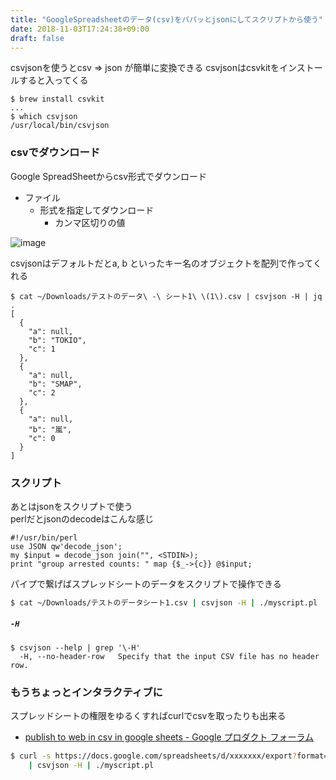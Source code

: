```yaml
---
title: "GoogleSpreadsheetのデータ(csv)をパパッとjsonにしてスクリプトから使う"
date: 2018-11-03T17:24:38+09:00
draft: false
---
```



csvjsonを使うとcsv => json が簡単に変換できる
csvjsonはcsvkitをインストールすると入ってくる

```console
$ brew install csvkit
...
$ which csvjson
/usr/local/bin/csvjson
```

### csvでダウンロード

Google SpreadSheetからcsv形式でダウンロード

- ファイル
    - 形式を指定してダウンロード
        - カンマ区切りの値

![image](https://user-images.githubusercontent.com/5309672/47705130-f7fc0b80-dc68-11e8-90c9-1a92ea1b3a1f.png)

csvjsonはデフォルトだとa, b といったキー名のオブジェクトを配列で作ってくれる

```console
$ cat ~/Downloads/テストのデータ\ -\ シート1\ \(1\).csv | csvjson -H | jq .
[
  {
    "a": null,
    "b": "TOKIO",
    "c": 1
  },
  {
    "a": null,
    "b": "SMAP",
    "c": 2
  },
  {
    "a": null,
    "b": "嵐",
    "c": 0
  }
]
```


### スクリプト

あとはjsonをスクリプトで使う  
perlだとjsonのdecodeはこんな感じ

```
#!/usr/bin/perl
use JSON qw'decode_json';
my $input = decode_json join("", <STDIN>);
print "group arrested counts: " map {$_->{c}} @$input;
```

パイプで繋げばスプレッドシートのデータをスクリプトで操作できる

```bash
$ cat ~/Downloads/テストのデータシート1.csv | csvjson -H | ./myscript.pl
```

##### `-H`

```console
$ csvjson --help | grep '\-H'
  -H, --no-header-row   Specify that the input CSV file has no header row.
```


### もうちょっとインタラクティブに

スプレッドシートの権限をゆるくすればcurlでcsvを取ったりも出来る

- [publish to web in csv in google sheets - Google プロダクト フォーラム](https://productforums.google.com/forum/#!topic/docs/An-nZtjaupU)

```bash
$ curl -s https://docs.google.com/spreadsheets/d/xxxxxxx/export?format=csv \
    | csvjson -H | ./myscript.pl
```
